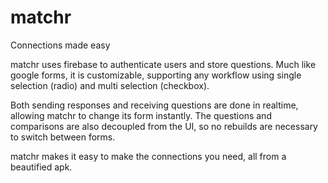 # matchr
Connections made easy

matchr uses firebase to authenticate users and store questions.
Much like google forms, it is customizable, supporting any workflow
using single selection (radio) and multi selection (checkbox).

Both sending responses and receiving questions are done in realtime,
allowing matchr to change its form instantly. The questions and comparisons
are also decoupled from the UI, so no rebuilds are necessary to switch between forms.

matchr makes it easy to make the connections you need, all from a beautified apk.



